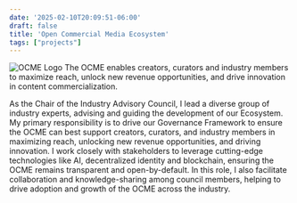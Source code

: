 ```yaml
---
date: '2025-02-10T20:09:51-06:00'
draft: false
title: 'Open Commercial Media Ecosystem'
tags: ["projects"]
---
```


![OCME Logo](/images/OCME_logo_black.png)
The OCME enables creators, curators and industry members to maximize reach, unlock new revenue opportunities, and drive innovation in content commercialization.

As the Chair of the Industry Advisory Council, I lead a diverse group of industry experts, advising and guiding the development of our Ecosystem. My primary responsibility is to drive our Governance Framework to ensure the OCME can best support creators, curators, and industry members in maximizing reach, unlocking new revenue opportunities, and driving innovation. I work closely with stakeholders to leverage cutting-edge technologies like AI, decentralized identity and blockchain, ensuring the OCME remains transparent and open-by-default. In this role, I also facilitate collaboration and knowledge-sharing among council members, helping to drive adoption and growth of the OCME across the industry.